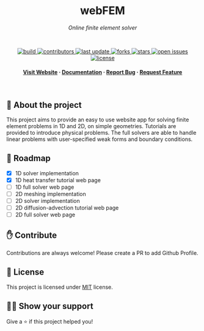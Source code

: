 
<h1 align="center">webFEM</h1>
<p align="center"><i>Online finite element solver</i></p>
<br>

<!-- Badges -->
<p align="center">
  <a href="https://github.com/Alexsimulation/webFEM/graphs/build">
    <img src="https://img.shields.io/github/build/Alexsimulation/webFEM" alt="build" />
  </a>
  <a href="https://github.com/Alexsimulation/webFEM/graphs/contributors">
    <img src="https://img.shields.io/github/contributors/Alexsimulation/webFEM" alt="contributors" />
  </a>
  <a href="">
    <img src="https://img.shields.io/github/last-commit/Alexsimulation/webFEM" alt="last update" />
  </a>
  <a href="https://github.com/Alexsimulation/webFEM/network/members">
    <img src="https://img.shields.io/github/forks/Alexsimulation/webFEM" alt="forks" />
  </a>
  <a href="https://github.com/Alexsimulation/webFEM/stargazers">
    <img src="https://img.shields.io/github/stars/Alexsimulation/webFEM" alt="stars" />
  </a>
  <a href="https://github.com/Alexsimulation/webFEM/issues/">
    <img src="https://img.shields.io/github/issues/Alexsimulation/webFEM" alt="open issues" />
  </a>
  <a href="https://github.com/Alexsimulation/webFEM/blob/master/LICENSE">
    <img src="https://img.shields.io/github/license/Alexsimulation/webFEM.svg" alt="license" />
  </a>
</p>

<div align="center">
<h4>
    <a href="https://alexsimulation.github.io/webFEM/">Visit Website</a>
  <span> · </span>
    <a href="https://github.com/Alexsimulation/webFEM/wiki">Documentation</a>
  <span> · </span>
    <a href="https://github.com/Alexsimulation/webFEM/issues/">Report Bug</a>
  <span> · </span>
    <a href="https://github.com/Alexsimulation/webFEM/issues/">Request Feature</a>
</h4>
</div>

<br>



## :star2: About the project

This project aims to provide an easy to use website app for solving finite element problems in 1D and 2D, on simple geometries. Tutorials are provided to introduce physical problems. The full solvers are able to handle linear problems with user-specified weak forms and boundary conditions.


## :light_rail: Roadmap

 * [x] 1D solver implementation
 * [x] 1D heat transfer tutorial web page
 * [ ] 1D full solver web page
 * [ ] 2D meshing implementation
 * [ ] 2D solver implementation
 * [ ] 2D diffusion-advection tutorial web page
 * [ ] 2D full solver web page

## :hand: Contribute

Contributions are always welcome! Please create a PR to add Github Profile.

## :pencil: License

This project is licensed under [MIT](https://opensource.org/licenses/MIT) license.

## :man_astronaut: Show your support

Give a ⭐️ if this project helped you!
